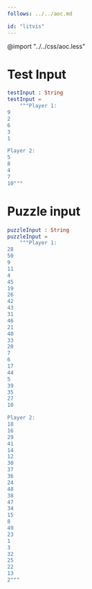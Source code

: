 ```yaml
---
follows: ../../aoc.md

id: "litvis"
---
```


@import "../../css/aoc.less"

# Test Input

```elm {r}
testInput : String
testInput =
    """Player 1:
9
2
6
3
1

Player 2:
5
8
4
7
10"""
```

# Puzzle input

```elm {r}
puzzleInput : String
puzzleInput =
    """Player 1:
28
50
9
11
4
45
19
26
42
43
31
46
21
40
33
20
7
6
17
44
5
39
35
27
10

Player 2:
18
16
29
41
14
12
30
37
36
24
48
38
47
34
15
8
49
23
1
3
32
25
22
13
2"""
```
